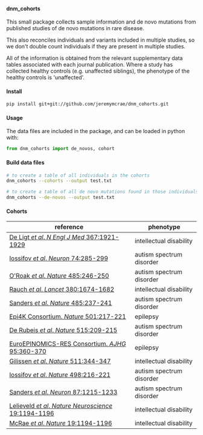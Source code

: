 
#### dnm_cohorts

This small package collects sample information and de novo mutations from
published studies of de novo mutations in rare disease.

This also reconciles individuals and variants included in multiple studies, so
we don't double count individuals if they are present in multiple studies.

All of the information is obtained from the relevant supplementary data tables
associated with each journal publication. Where a study has collected healthy
controls (e.g. unaffected siblings), the phenotype of the healthy controls is
'unaffected'.

#### Install
``` sh
pip install git+git://github.com/jeremymcrae/dnm_cohorts.git
```

#### Usage
The data files are included in the package, and can be loaded in python with:
``` python
from dnm_cohorts import de_novos, cohort
```

#### Build data files
``` sh
# to create a table of all individuals in the cohorts
dnm_cohorts --cohorts --output test.txt

# to create a table of all de novo mutations found in those individuals
dnm_cohorts --de-novos --output test.txt
```

#### Cohorts
reference      |      phenotype
----           |      ----
[De Ligt _et al_. _N Engl J Med_ 367:1921-1929](https://doi.org/10.1056/NEJMoa1206524)        |  intellectual disability
[Iossifov _et al_. _Neuron_ 74:285-299](https://doi.org/10.1016/j.neuron.2012.04.009)         |  autism spectrum disorder
[O'Roak _et al_. _Nature_ 485:246-250](https://doi.org/10.1038/nature10989)                   |  autism spectrum disorder
[Rauch _et al_. _Lancet_ 380:1674-1682](https://doi.org/10.1016/S0140-6736%2812%2961480-9)    |  intellectual disability
[Sanders _et al_. _Nature_ 485:237-241](https://doi.org/10.1038/nature10945)                  |  autism spectrum disorder
[Epi4K Consortium. _Nature_ 501:217-221](https://doi.org/10.1038/nature12439)                 |  epilepsy
[De Rubeis _et al_. _Nature_ 515:209-215](https://doi.org/10.1038/nature13772)                |  autism spectrum disorder
[EuroEPINOMICS-RES Consortium. _AJHG_ 95:360-370](https://doi.org/10.1016/j.ajhg.2014.08.013) |  epilepsy
[Gilissen _et al_. _Nature_ 511:344-347](https://doi.org/10.1038/nature13394)                 |  intellectual disability
[Iossifov _et al_. _Nature_ 498:216-221](https://doi.org/10.1038/nature13908)                 |  autism spectrum disorder
[Sanders _et al_. _Neuron_ 87:1215-1233](https://doi.org/10.1016/j.neuron.2015.09.016)        |  autism spectrum disorder
[Lelieveld _et al_. _Nature Neuroscience_ 19:1194-1196](https://doi.org/10.1038/nn.4352)      |  intellectual disability
[McRae _et al_. _Nature_ 19:1194-1196](https://doi.org/10.1038/nature21062)                   |  intellectual disability
